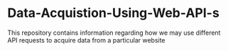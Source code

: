 # Data-Acquistion-Using-Web-API-s
This repository contains information regarding how we may use different API requests to acquire data from a particular website 
